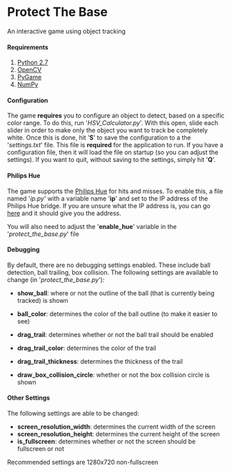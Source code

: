 # Protect The Base
An interactive game using object tracking

#### Requirements

1. [Python 2.7](https://www.python.org/downloads/)
2. [OpenCV](https://github.com/skvark/opencv-python)
3. [PyGame](http://www.pygame.org/download.shtml)
4. [NumPy](https://scipy.org/install.html)

#### Configuration

The game **requires** you to configure an object to detect, based on a specific color range.
To do this, run '*HSV_Calculator.py*'. With this open, slide each slider in order to make 
only the object you want to track be completely white. Once this is done, hit '**S**' to 
save the configuration to a the '*settings.txt*' file. This file is **required** for the 
application to run. If you have a configuration file, then it will load the file on startup
(so you can adjust the settings). If you want to quit, without saving to the settings, simply
hit '**Q**'.

#### Philips Hue

The game supports the [Philips Hue](http://www2.meethue.com/en-us/) for hits and misses. 
To enable this, a file named '*ip.py*' with a variable name '**ip**' and set to the IP address
of the Philips Hue bridge. If you are unsure what the IP address is, you can go [here](https://www.meethue.com/api/nupnp)
and it should give you the address. 

You will also need to adjust the '**enable_hue**' variable in the '*protect_the_base.py*' file 

#### Debugging

By default, there are no debugging settings enabled. These include ball detection, ball trailing, box collision. The following settings are available to change (in '*protect_the_base.py*'):

- **show_ball**: where or not the outline of the ball (that is currently being tracked) is shown
- **ball_color**: determines the color of the ball outline (to make it easier to see)
 
 - **drag_trail**: determines whether or not the ball trail should be enabled
 - **drag_trail_color**: determines the color of the trail
 - **drag_trail_thickness**: determines the thickness of the trail
 
 - **draw_box_collision_circle**: whether or not the box collision circle is shown
 
 #### Other Settings
 
 The following settings are able to be changed:
 
 - **screen_resolution_width**: determines the current width of the screen
 - **screen_resolution_height**: determines the current height of the screen
 - **is_fullscreen**: determines whether or not the screen should be fullscreen or not

Recommended settings are 1280x720 non-fullscreen